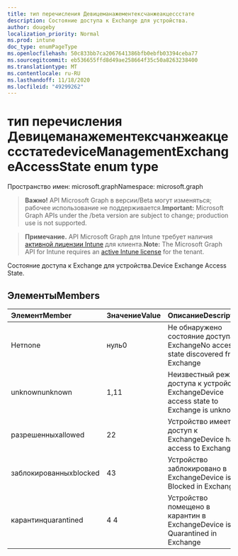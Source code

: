 ```yaml
---
title: тип перечисления Девицеманажементексчанжеакцессстате
description: Состояние доступа к Exchange для устройства.
author: dougeby
localization_priority: Normal
ms.prod: intune
doc_type: enumPageType
ms.openlocfilehash: 50c833bb7ca2067641386bfb0ebfb03394ceba77
ms.sourcegitcommit: eb536655ffd8d49ae258664f35c50a8263238400
ms.translationtype: MT
ms.contentlocale: ru-RU
ms.lasthandoff: 11/18/2020
ms.locfileid: "49299262"
---
```

# <a name="devicemanagementexchangeaccessstate-enum-type"></a><span data-ttu-id="fe1b5-103">тип перечисления Девицеманажементексчанжеакцессстате</span><span class="sxs-lookup"><span data-stu-id="fe1b5-103">deviceManagementExchangeAccessState enum type</span></span>

<span data-ttu-id="fe1b5-104">Пространство имен: microsoft.graph</span><span class="sxs-lookup"><span data-stu-id="fe1b5-104">Namespace: microsoft.graph</span></span>

> <span data-ttu-id="fe1b5-105">**Важно!** API Microsoft Graph в версии/Beta могут изменяться; рабочее использование не поддерживается.</span><span class="sxs-lookup"><span data-stu-id="fe1b5-105">**Important:** Microsoft Graph APIs under the /beta version are subject to change; production use is not supported.</span></span>

> <span data-ttu-id="fe1b5-106">**Примечание.** API Microsoft Graph для Intune требует наличия [активной лицензии Intune](https://go.microsoft.com/fwlink/?linkid=839381) для клиента.</span><span class="sxs-lookup"><span data-stu-id="fe1b5-106">**Note:** The Microsoft Graph API for Intune requires an [active Intune license](https://go.microsoft.com/fwlink/?linkid=839381) for the tenant.</span></span>

<span data-ttu-id="fe1b5-107">Состояние доступа к Exchange для устройства.</span><span class="sxs-lookup"><span data-stu-id="fe1b5-107">Device Exchange Access State.</span></span>

## <a name="members"></a><span data-ttu-id="fe1b5-108">Элементы</span><span class="sxs-lookup"><span data-stu-id="fe1b5-108">Members</span></span>
|<span data-ttu-id="fe1b5-109">Элемент</span><span class="sxs-lookup"><span data-stu-id="fe1b5-109">Member</span></span>|<span data-ttu-id="fe1b5-110">Значение</span><span class="sxs-lookup"><span data-stu-id="fe1b5-110">Value</span></span>|<span data-ttu-id="fe1b5-111">Описание</span><span class="sxs-lookup"><span data-stu-id="fe1b5-111">Description</span></span>|
|:---|:---|:---|
|<span data-ttu-id="fe1b5-112">Нет</span><span class="sxs-lookup"><span data-stu-id="fe1b5-112">none</span></span>|<span data-ttu-id="fe1b5-113">нуль</span><span class="sxs-lookup"><span data-stu-id="fe1b5-113">0</span></span>|<span data-ttu-id="fe1b5-114">Не обнаружено состояние доступа в Exchange</span><span class="sxs-lookup"><span data-stu-id="fe1b5-114">No access state discovered from Exchange</span></span>|
|<span data-ttu-id="fe1b5-115">unknown</span><span class="sxs-lookup"><span data-stu-id="fe1b5-115">unknown</span></span>|<span data-ttu-id="fe1b5-116">1,1</span><span class="sxs-lookup"><span data-stu-id="fe1b5-116">1</span></span>|<span data-ttu-id="fe1b5-117">Неизвестный режим доступа к устройству Exchange</span><span class="sxs-lookup"><span data-stu-id="fe1b5-117">Device access state to Exchange is unknown</span></span>|
|<span data-ttu-id="fe1b5-118">разрешенных</span><span class="sxs-lookup"><span data-stu-id="fe1b5-118">allowed</span></span>|<span data-ttu-id="fe1b5-119">2</span><span class="sxs-lookup"><span data-stu-id="fe1b5-119">2</span></span>|<span data-ttu-id="fe1b5-120">Устройство имеет доступ к Exchange</span><span class="sxs-lookup"><span data-stu-id="fe1b5-120">Device has access to Exchange</span></span>|
|<span data-ttu-id="fe1b5-121">заблокированных</span><span class="sxs-lookup"><span data-stu-id="fe1b5-121">blocked</span></span>|<span data-ttu-id="fe1b5-122">4</span><span class="sxs-lookup"><span data-stu-id="fe1b5-122">3</span></span>|<span data-ttu-id="fe1b5-123">Устройство заблокировано в Exchange</span><span class="sxs-lookup"><span data-stu-id="fe1b5-123">Device is Blocked in Exchange</span></span>|
|<span data-ttu-id="fe1b5-124">карантин</span><span class="sxs-lookup"><span data-stu-id="fe1b5-124">quarantined</span></span>|<span data-ttu-id="fe1b5-125">4 </span><span class="sxs-lookup"><span data-stu-id="fe1b5-125">4</span></span>|<span data-ttu-id="fe1b5-126">Устройство помещено в карантин в Exchange</span><span class="sxs-lookup"><span data-stu-id="fe1b5-126">Device is Quarantined in Exchange</span></span>|




